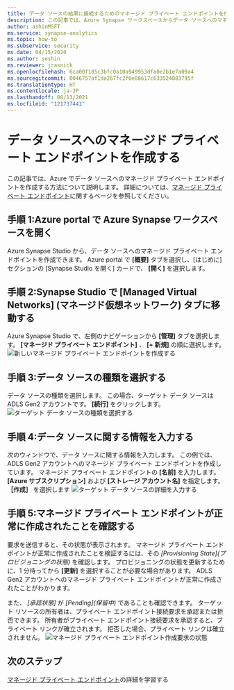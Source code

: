 ```yaml
---
title: データ ソースの結果に接続するためのマネージド プライベート エンドポイントを作成します
description: この記事では、Azure Synapse ワークスペースからデータ ソースへのマネージド プライベート エンドポイントを作成する方法について説明します。
author: ashinMSFT
ms.service: synapse-analytics
ms.topic: how-to
ms.subservice: security
ms.date: 04/15/2020
ms.author: seshin
ms.reviewer: jrasnick
ms.openlocfilehash: 6ca00f185c3bfc0a10a949953dfa0e2b1e7a09a4
ms.sourcegitcommit: 0046757af1da267fc2f0e88617c633524883795f
ms.translationtype: HT
ms.contentlocale: ja-JP
ms.lasthandoff: 08/13/2021
ms.locfileid: "121737441"
---
```

# <a name="create-a-managed-private-endpoint-to-your-data-source"></a>データ ソースへのマネージド プライベート エンドポイントを作成する

この記事では、Azure でデータ ソースへのマネージド プライベート エンドポイントを作成する方法について説明します。 詳細については、[マネージド プライベート エンドポイント](./synapse-workspace-managed-private-endpoints.md)に関するページを参照してください。

## <a name="step-1-open-your-azure-synapse-workspace-in-azure-portal"></a>手順 1:Azure portal で Azure Synapse ワークスペースを開く

Azure Synapse Studio から、データ ソースへのマネージド プライベート エンドポイントを作成できます。 Azure portal で **[概要]** タブを選択し、[はじめに] セクションの [Synapse Studio を開く] カードで、 **[開く]** を選択します。

## <a name="step-2-navigate-to-the-managed-virtual-networks-tab-in-synapse-studio"></a>手順 2:Synapse Studio で [Managed Virtual Networks] (マネージド仮想ネットワーク) タブに移動する

Azure Synapse Studio で、左側のナビゲーションから **[管理]** タブを選択します。 **[マネージド プライベート エンドポイント]** 、 **[+ 新規]** の順に選択します。
![新しいマネージド プライベート エンドポイントを作成する](./media/how-to-create-managed-private-endpoints/managed-private-endpoint-2.png)

## <a name="step-3-select-the-data-source-type"></a>手順 3:データ ソースの種類を選択する

データ ソースの種類を選択します。 この場合、ターゲット データ ソースは ADLS Gen2 アカウントです。 **[続行]** をクリックします。
![ターゲット データ ソースの種類を選択する](./media/how-to-create-managed-private-endpoints/managed-private-endpoint-3.png)

## <a name="step-4-enter-information-about-the-data-source"></a>手順 4:データ ソースに関する情報を入力する

次のウィンドウで、データ ソースに関する情報を入力します。 この例では、ADLS Gen2 アカウントへのマネージド プライベート エンドポイントを作成しています。 マネージド プライベート エンドポイントの **[名前]** を入力します。 **[Azure サブスクリプション]** および **[ストレージ アカウント名]** を指定します。 **［作成］** を選択します
![ターゲット データ ソースの詳細を入力する](./media/how-to-create-managed-private-endpoints/managed-private-endpoint-4.png)

## <a name="step-5-verify-that-your-managed-private-endpoint-was-successfully-created"></a>手順 5:マネージド プライベート エンドポイントが正常に作成されたことを確認する

要求を送信すると、その状態が表示されます。 マネージド プライベート エンドポイントが正常に作成されたことを検証するには、その *[Provisioning State]\(プロビジョニングの状態\)* を確認します。 プロビジョニングの状態を更新するために、1 分待ってから **[更新]** を選択することが必要な場合があります。 ADLS Gen2 アカウントへのマネージド プライベート エンドポイントが正常に作成されたことがわかります。

また、 *[承認状態]* が *[Pending]\(保留中\)* であることも確認できます。 ターゲット リソースの所有者は、プライベート エンドポイント接続要求を承認または拒否できます。 所有者がプライベート エンドポイント接続要求を承認すると、プライベート リンクが確立されます。 拒否した場合、プライベート リンクは確立されません。
![マネージド プライベート エンドポイント作成要求の状態](./media/how-to-create-managed-private-endpoints/managed-private-endpoint-5.png)

## <a name="next-steps"></a>次のステップ

[マネージド プライベート エンドポイント](./synapse-workspace-managed-private-endpoints.md)の詳細を学習する